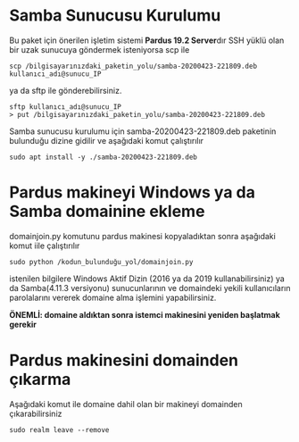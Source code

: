 # Samba Sunucusu Kurulumu
Bu paket için önerilen işletim sistemi **Pardus 19.2 Server**dır
SSH yüklü olan bir uzak sunucuya göndermek isteniyorsa scp ile 
```
scp /bilgisayarınızdaki_paketin_yolu/samba-20200423-221809.deb kullanıcı_adı@sunucu_IP
```
ya da sftp ile gönderebilirsiniz.
```
sftp kullanıcı_adı@sunucu_IP
> put /bilgisayarınızdaki_paketin_yolu/samba-20200423-221809.deb
```
Samba sunucusu kurulumu için samba-20200423-221809.deb paketinin bulunduğu dizine gidilir ve aşağıdaki komut çalıştırılır
```
sudo apt install -y ./samba-20200423-221809.deb  
```
# Pardus makineyi Windows ya da Samba domainine ekleme
domainjoin.py komutunu pardus makinesi kopyaladıktan sonra aşağıdaki komut iile çalıştırılır
```
sudo python /kodun_bulunduğu_yol/domainjoin.py
```
istenilen bilgilere Windows Aktif Dizin (2016 ya da 2019 kullanabilirsiniz) ya da Samba(4.11.3 versiyonu) sunucunlarının ve domaindeki yekili kullanıcıların parolalarını vererek domaine alma işlemini yapabilirsiniz.

**ÖNEMLİ: domaine aldıktan sonra istemci makinesini yeniden başlatmak gerekir**
# Pardus makinesini domainden çıkarma
Aşağıdaki komut ile domaine dahil olan bir makineyi domainden çıkarabilirsiniz
```
sudo realm leave --remove
```
